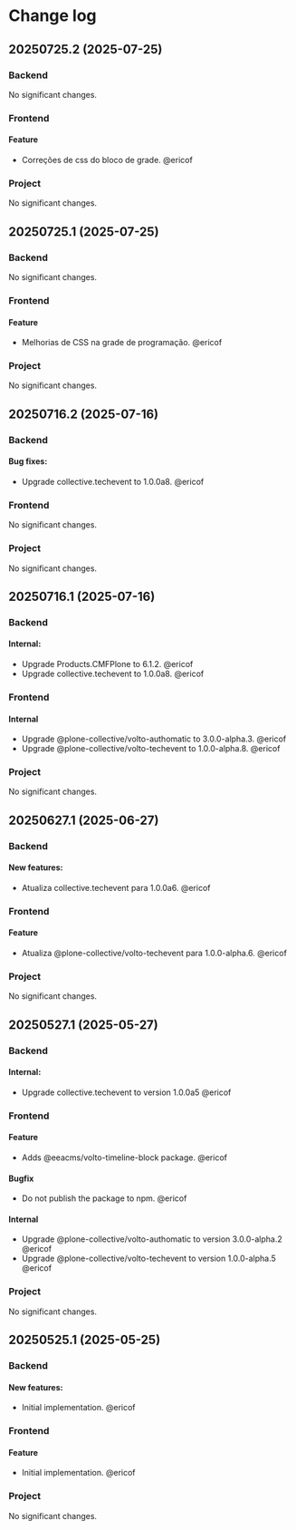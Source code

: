 # Change log

<!-- You should *NOT* be adding new change log entries to this file.
     You should create a file in the news directory instead.
     For helpful instructions, please see:
     https://6.docs.plone.org/contributing/index.html#contributing-change-log-label
-->

<!-- towncrier release notes start -->
## 20250725.2 (2025-07-25)

### Backend

No significant changes.




### Frontend

#### Feature

- Correções de css do bloco de grade. @ericof 



### Project

No significant changes.




## 20250725.1 (2025-07-25)

### Backend

No significant changes.




### Frontend

#### Feature

- Melhorias de CSS na grade de programação. @ericof 



### Project

No significant changes.




## 20250716.2 (2025-07-16)

### Backend


#### Bug fixes:

- Upgrade collective.techevent to 1.0.0a8. @ericof 



### Frontend

No significant changes.


### Project

No significant changes.




## 20250716.1 (2025-07-16)

### Backend


#### Internal:

- Upgrade Products.CMFPlone to 6.1.2. @ericof 
- Upgrade collective.techevent to 1.0.0a8. @ericof 



### Frontend

#### Internal

- Upgrade @plone-collective/volto-authomatic to 3.0.0-alpha.3. @ericof 
- Upgrade @plone-collective/volto-techevent to 1.0.0-alpha.8. @ericof 



### Project

No significant changes.




## 20250627.1 (2025-06-27)

### Backend


#### New features:

- Atualiza collective.techevent para 1.0.0a6. @ericof 



### Frontend

#### Feature

- Atualiza @plone-collective/volto-techevent para 1.0.0-alpha.6. @ericof 



### Project

No significant changes.




## 20250527.1 (2025-05-27)

### Backend


#### Internal:

- Upgrade collective.techevent to version 1.0.0a5 @ericof 



### Frontend

#### Feature

- Adds @eeacms/volto-timeline-block package. @ericof 

#### Bugfix

- Do not publish the package to npm. @ericof 

#### Internal

- Upgrade @plone-collective/volto-authomatic to version 3.0.0-alpha.2 @ericof 
- Upgrade @plone-collective/volto-techevent to version 1.0.0-alpha.5 @ericof 



### Project

No significant changes.




## 20250525.1 (2025-05-25)

### Backend


#### New features:

- Initial implementation. @ericof 



### Frontend

#### Feature

- Initial implementation. @ericof 



### Project

No significant changes.




